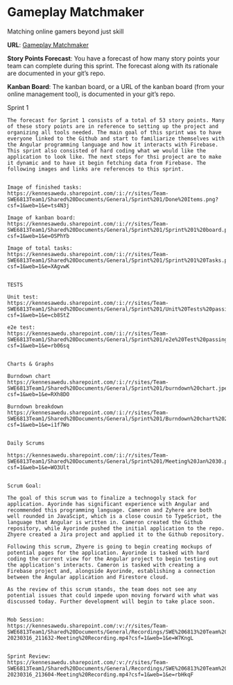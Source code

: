 # Gameplay Matchmaker
Matching online gamers beyond just skill

**URL**: [Gameplay Matchmaker](https://game-play.azurewebsites.net)

**Story Points Forecast**: 
You have a forecast of how many story points your team can complete during this sprint. The forecast along with its rationale are documented in your git’s repo.

**Kanban Board**: 
The kanban board, or a URL of the kanban board (from your online management tool), is documented in your git’s repo.

Sprint 1

    The forecast for Sprint 1 consists of a total of 53 story points. Many of these story points are in reference to setting up the project and organizing all tools needed. The main goal of this sprint was to have everyone linked to the Github and start to familiarize themselves with the Angular programming language and how it interacts with Firebase. This sprint also consisted of hard coding what we would like the application to look like. The next steps for thsi project are to make it dynamic and to have it begin fetching data from Firebase. The following images and links are references to this sprint. 


    Image of finished tasks:
    https://kennesawedu.sharepoint.com/:i:/r/sites/Team-SWE6813Team1/Shared%20Documents/General/Sprint%201/Done%20Items.png?csf=1&web=1&e=ts4N3j

    Image of kanban board:
    https://kennesawedu.sharepoint.com/:i:/r/sites/Team-SWE6813Team1/Shared%20Documents/General/Sprint%201/Sprint%201%20board.png?csf=1&web=1&e=OSPhYb

    Image of total tasks:
    https://kennesawedu.sharepoint.com/:i:/r/sites/Team-SWE6813Team1/Shared%20Documents/General/Sprint%201/Sprint%201%20Tasks.png?csf=1&web=1&e=XAgvwK


    TESTS

    Unit test:
    https://kennesawedu.sharepoint.com/:i:/r/sites/Team-SWE6813Team1/Shared%20Documents/General/Sprint%201/Unit%20Tests%20passing.PNG?csf=1&web=1&e=cb8StZ

    e2e test:
    https://kennesawedu.sharepoint.com/:i:/r/sites/Team-SWE6813Team1/Shared%20Documents/General/Sprint%201/e2e%20Test%20passing.PNG?csf=1&web=1&e=rb06sq


    Charts & Graphs

    Burndown chart 
    https://kennesawedu.sharepoint.com/:i:/r/sites/Team-SWE6813Team1/Shared%20Documents/General/Sprint%201/burndown%20chart.jpeg?csf=1&web=1&e=RXh8DO

    Burndown breakdown
    https://kennesawedu.sharepoint.com/:i:/r/sites/Team-SWE6813Team1/Shared%20Documents/General/Sprint%201/Burndown%20chart%202.jpeg?csf=1&web=1&e=i1f7Wo


    Daily Scrums

    https://kennesawedu.sharepoint.com/:i:/r/sites/Team-SWE6813Team1/Shared%20Documents/General/Sprint%201/Meeting%20Jan%2030.png?csf=1&web=1&e=WO3Ult


    Scrum Goal:

    The goal of this scrum was to finalize a technogoly stack for application. Ayorinde has significant experience with Angular and recommended this programming language. Cameron and Zyhere are both well rounded in JavaScipt, which is a close cousin to TypeScriot, the language that Angular is written in. Cameron created the Github repository, while Ayorinde pushed the initial application to the repo. Zhyere created a Jira project and applied it to the Github repository. 
    
    Following this scrum, Zhyere is going to begin creating mockups of potential pages for the application. Ayorinde is tasked with hard coding the current view for the Angular project to begin testing out the application's interacts. Cameron is tasked with creating a Firebase project and, alongside Ayorinde, establishing a connection between the Angular application and Firestore cloud. 

    As the review of this scrum stands, the team does not see any potential issues that could impede upon moving forward with what was discussed today. Further development will begin to take place soon. 


    Mob Session:
    https://kennesawedu.sharepoint.com/:v:/r/sites/Team-SWE6813Team1/Shared%20Documents/General/Recordings/SWE%206813%20Team%201%20Meeting-20230316_211632-Meeting%20Recording.mp4?csf=1&web=1&e=W7KngL


    Sprint Review:
    https://kennesawedu.sharepoint.com/:v:/r/sites/Team-SWE6813Team1/Shared%20Documents/General/Recordings/SWE%206813%20Team%201%20Meeting-20230316_213604-Meeting%20Recording.mp4?csf=1&web=1&e=rbHkqF
